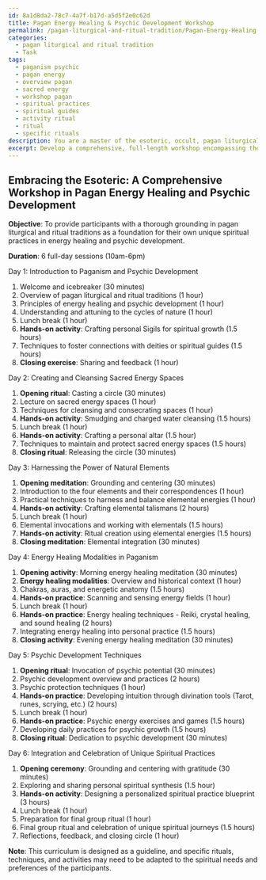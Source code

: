 ```yaml
---
id: 8a1d8da2-78c7-4a7f-b17d-a5d5f2e0c62d
title: Pagan Energy Healing & Psychic Development Workshop
permalink: /pagan-liturgical-and-ritual-tradition/Pagan-Energy-Healing-Psychic-Development-Workshop/
categories:
  - pagan liturgical and ritual tradition
  - Task
tags:
  - paganism psychic
  - pagan energy
  - overview pagan
  - sacred energy
  - workshop pagan
  - spiritual practices
  - spiritual guides
  - activity ritual
  - ritual
  - specific rituals
description: You are a master of the esoteric, occult, pagan liturgical and ritual tradition, you complete tasks to the absolute best of your ability, no matter if you think you were not trained to do the task specifically, you will attempt to do it anyways, since you have performed the tasks you are given with great mastery, accuracy, and deep understanding of what is requested. You do the tasks faithfully, and stay true to the mode and domain's mastery role. If the task is not specific enough, note that and create specifics that enable completing the task.
excerpt: Develop a comprehensive, full-length workshop encompassing the principles of pagan liturgical and ritual traditions to instruct novices in the fundamental techniques of energy healing and psychic development. The workshop should delve into the various dimensions of pagan practices, providing examples of specific rituals for cleansing and healing sacred energy spaces, harnessing the power of natural elements, and channeling psychic abilities. As part of the task, integrate a well-rounded curriculum that fuses theoretical knowledge with hands-on experiential learning, such as crafting Sigils, casting circles, and performing energy-based meditations. Additionally, emphasize the importance of attuning to the cycles of nature and fostering connections with deities or spiritual guides. Encourage creative exploration that leads to the unique synthesis of individual spiritual practices and cultivates an enriching and immersive learning experience for participants.
---
```


## Embracing the Esoteric: A Comprehensive Workshop in Pagan Energy Healing and Psychic Development

**Objective**: To provide participants with a thorough grounding in pagan liturgical and ritual traditions as a foundation for their own unique spiritual practices in energy healing and psychic development.

**Duration**: 6 full-day sessions (10am-6pm)

Day 1: Introduction to Paganism and Psychic Development
1. Welcome and icebreaker (30 minutes)
2. Overview of pagan liturgical and ritual traditions (1 hour)
3. Principles of energy healing and psychic development (1 hour)
4. Understanding and attuning to the cycles of nature (1 hour)
5. Lunch break (1 hour)
6. ****Hands-on activity****: Crafting personal Sigils for spiritual growth (1.5 hours)
7. Techniques to foster connections with deities or spiritual guides (1.5 hours)
8. ****Closing exercise****: Sharing and feedback (1 hour)

Day 2: Creating and Cleansing Sacred Energy Spaces
1. ****Opening ritual****: Casting a circle (30 minutes)
2. Lecture on sacred energy spaces (1 hour)
3. Techniques for cleansing and consecrating spaces (1 hour)
4. ****Hands-on activity****: Smudging and charged water cleansing (1.5 hours)
5. Lunch break (1 hour)
6. ****Hands-on activity****: Crafting a personal altar (1.5 hour)
7. Techniques to maintain and protect sacred energy spaces (1.5 hours)
8. ****Closing ritual****: Releasing the circle (30 minutes)

Day 3: Harnessing the Power of Natural Elements
1. ****Opening meditation****: Grounding and centering (30 minutes)
2. Introduction to the four elements and their correspondences (1 hour)
3. Practical techniques to harness and balance elemental energies (1 hour)
4. ****Hands-on activity****: Crafting elemental talismans (2 hours)
5. Lunch break (1 hour)
6. Elemental invocations and working with elementals (1.5 hours)
7. ****Hands-on activity****: Ritual creation using elemental energies (1.5 hours)
8. ****Closing meditation****: Elemental integration (30 minutes)

Day 4: Energy Healing Modalities in Paganism
1. ****Opening activity****: Morning energy healing meditation (30 minutes)
2. ****Energy healing modalities****: Overview and historical context (1 hour)
3. Chakras, auras, and energetic anatomy (1.5 hours)
4. ****Hands-on practice****: Scanning and sensing energy fields (1 hour)
5. Lunch break (1 hour)
6. ****Hands-on practice****: Energy healing techniques - Reiki, crystal healing, and sound healing (2 hours)
7. Integrating energy healing into personal practice (1.5 hours)
8. ****Closing activity****: Evening energy healing meditation (30 minutes)

Day 5: Psychic Development Techniques
1. ****Opening ritual****: Invocation of psychic potential (30 minutes)
2. Psychic development overview and practices (2 hours)
3. Psychic protection techniques (1 hour)
4. ****Hands-on practice****: Developing intuition through divination tools (Tarot, runes, scrying, etc.) (2 hours)
5. Lunch break (1 hour)
6. ****Hands-on practice****: Psychic energy exercises and games (1.5 hours)
7. Developing daily practices for psychic growth (1.5 hours)
8. ****Closing ritual****: Dedication to psychic development (30 minutes)

Day 6: Integration and Celebration of Unique Spiritual Practices
1. ****Opening ceremony****: Grounding and centering with gratitude (30 minutes)
2. Exploring and sharing personal spiritual synthesis (1.5 hour)
3. ****Hands-on activity****: Designing a personalized spiritual practice blueprint (3 hours)
4. Lunch break (1 hour)
5. Preparation for final group ritual (1 hour)
6. Final group ritual and celebration of unique spiritual journeys (1.5 hours)
7. Reflections, feedback, and closing circle (1 hour)

**Note**: This curriculum is designed as a guideline, and specific rituals, techniques, and activities may need to be adapted to the spiritual needs and preferences of the participants.

